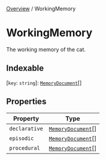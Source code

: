 [Overview](../index.md) / WorkingMemory

# WorkingMemory

The working memory of the cat.

## Indexable

 \[`key`: `string`\]: [`MemoryDocument`](../type-aliases/MemoryDocument.md)[]

## Properties

| Property | Type |
| ------ | ------ |
| `declarative` | [`MemoryDocument`](../type-aliases/MemoryDocument.md)[] |
| `episodic` | [`MemoryDocument`](../type-aliases/MemoryDocument.md)[] |
| `procedural` | [`MemoryDocument`](../type-aliases/MemoryDocument.md)[] |

